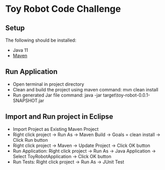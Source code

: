 # Toy Robot Code Challenge
## Setup
The following should be installed:
- Java 11 
- [Maven](https://maven.apache.org/install.html)

## Run Application
- Open terminal in project directory
- Clean and build the project using maven
   command: mvn clean install
- Run generated Jar file
   command: java -jar target\toy-robot-0.0.1-SNAPSHOT.jar

## Import and Run project in Eclipse
- Import Project as Existing Maven Project
- Right click project -> Run As -> Maven Build -> Goals = clean install -> Click Run button
- Right click project -> Maven -> Update Project -> Click OK button
- Run Application: Right click project -> Run As -> Java Application -> Select ToyRobotApplication -> Click OK button
- Run Tests: Right click project -> Run As -> JUnit Test